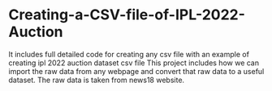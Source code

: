 # Creating-a-CSV-file-of-IPL-2022-Auction
It includes full detailed code for creating any csv file with an example of creating ipl 2022 auction dataset csv file
This project includes how we can import the raw data from any webpage and convert that raw data to a useful dataset.
The raw data is taken from news18 website.
